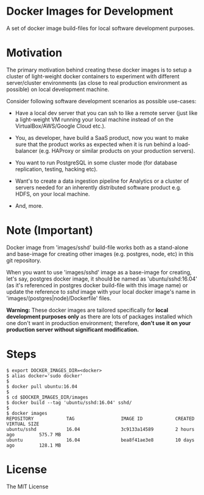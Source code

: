 
# Docker Images for Development

A set of docker image build-files for local software development purposes.

# Motivation

The primary motivation behind creating these docker images is to setup a cluster of light-weight docker containers to experiment with different server/cluster environments (as close to real production environment as possible) on local development machine.

Consider following software development scenarios as possible use-cases:

- Have a local dev server that you can ssh to like a remote server (just like a light-weight VM running your local machine instead of on the VirtualBox/AWS/Google Cloud etc.).

- You, as developer, have build a SaaS product, now you want to make sure that the product works as expected when it is run behind a load-balancer (e.g. HAProxy or similar products on your production servers).

- You want to run PostgreSQL in some cluster mode (for database replication, testing, hacking etc).

- Want's to create a data ingestion pipeline for Analytics or a cluster of servers needed for an inherently distributed software product e.g. HDFS, on your local machine.

- And, more.


# Note (Important)

Docker image from 'images/sshd' build-file works both as a stand-alone and base-image for creating other images (e.g. postgres, node, etc) in this git repository.

When you want to use 'images/sshd' image as a base-image for creating, let's say, postgres docker image, it should be named as 'ubuntu/sshd:16.04' (as it's referenced in postgres docker build-file with this image name) or update the reference to *sshd* image with your local docker image's name in 'images/(postgres|node)/Dockerfile' files.

**Warning:**
These docker images are tailored specifically for **local development purposes only** as there are lots of packages installed which one don't want in production environment; therefore, **don't use it on your production server without significant modification.**

# Steps

```
$ export DOCKER_IMAGES_DIR=<docker>
$ alias docker='sudo docker'
$
$ docker pull ubuntu:16.04
$
$ cd $DOCKER_IMAGES_DIR/images
$ docker build --tag 'ubuntu/sshd:16.04' sshd/
$
$ docker images
REPOSITORY            TAG                 IMAGE ID            CREATED             VIRTUAL SIZE
ubuntu/sshd           16.04               3c9133a14589        2 hours ago         575.7 MB
ubuntu                16.04               bea8f41ae3e8        10 days ago         128.1 MB
```

# License

The MIT License
